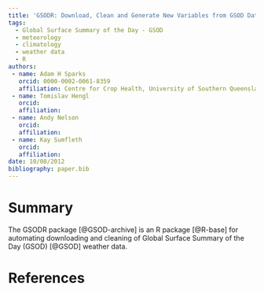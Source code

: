 ```yaml
---
title: 'GSODR: Download, Clean and Generate New Variables from GSOD Data'
tags:
  - Global Surface Summary of the Day - GSOD
  - meteorology
  - climatology
  - weather data
  - R
authors:
 - name: Adam H Sparks
   orcid: 0000-0002-0061-8359
   affiliation: Centre for Crop Health, University of Southern Queensland, Toowoomba, Queensland, Australia
 - name: Tomislav Hengl
   orcid: 
   affiliation: 
 - name: Andy Nelson
   orcid: 
   affiliation: 
 - name: Kay Sumfleth
   orcid: 
   affiliation: 
date: 10/08/2012
bibliography: paper.bib
---
```


  # Summary

The GSODR package [@GSOD-archive] is an R package [@R-base] for automating downloading and cleaning of Global Surface Summary of the Day (GSOD) [@GSOD] weather data.



# References


